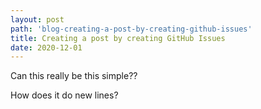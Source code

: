 ```yaml
---
layout: post
path: 'blog-creating-a-post-by-creating-github-issues'
title: Creating a post by creating GitHub Issues
date: 2020-12-01
---
```

Can this really be this simple??

How does it do new lines?
